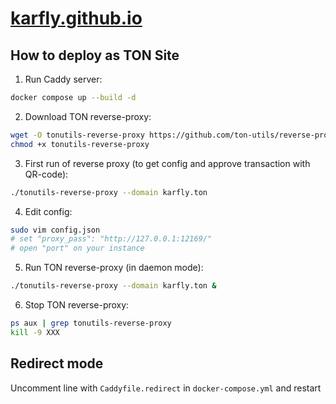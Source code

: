 # [karfly.github.io](https://karfly.github.io)

## How to deploy as TON Site
1. Run Caddy server:
```bash
docker compose up --build -d
```

2. Download TON reverse-proxy:
```bash
wget -O tonutils-reverse-proxy https://github.com/ton-utils/reverse-proxy/releases/latest/download/tonutils-reverse-proxy-linux-arm64
chmod +x tonutils-reverse-proxy
```

3. First run of reverse proxy (to get config and approve transaction with QR-code):
```bash
./tonutils-reverse-proxy --domain karfly.ton
```

4. Edit config:
```bash
sudo vim config.json
# set "proxy_pass": "http://127.0.0.1:12169/"
# open "port" on your instance
```

5. Run TON reverse-proxy (in daemon mode):
```bash
./tonutils-reverse-proxy --domain karfly.ton &
```

6. Stop TON reverse-proxy:
```bash
ps aux | grep tonutils-reverse-proxy
kill -9 XXX
```

## Redirect mode
Uncomment line with `Caddyfile.redirect` in `docker-compose.yml` and restart
